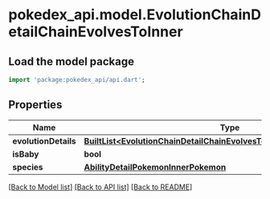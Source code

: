 # pokedex_api.model.EvolutionChainDetailChainEvolvesToInner

## Load the model package
```dart
import 'package:pokedex_api/api.dart';
```

## Properties
Name | Type | Description | Notes
------------ | ------------- | ------------- | -------------
**evolutionDetails** | [**BuiltList&lt;EvolutionChainDetailChainEvolvesToInnerEvolutionDetailsInner&gt;**](EvolutionChainDetailChainEvolvesToInnerEvolutionDetailsInner.md) |  | 
**isBaby** | **bool** |  | 
**species** | [**AbilityDetailPokemonInnerPokemon**](AbilityDetailPokemonInnerPokemon.md) |  | 

[[Back to Model list]](../README.md#documentation-for-models) [[Back to API list]](../README.md#documentation-for-api-endpoints) [[Back to README]](../README.md)


